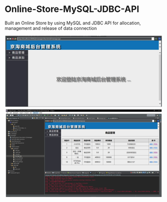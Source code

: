 # Online-Store-MySQL-JDBC-API
Built an Online Store by using MySQL and JDBC API for allocation, management and release of data connection

<img title="a title" alt="Alt text" src="demo.png">
